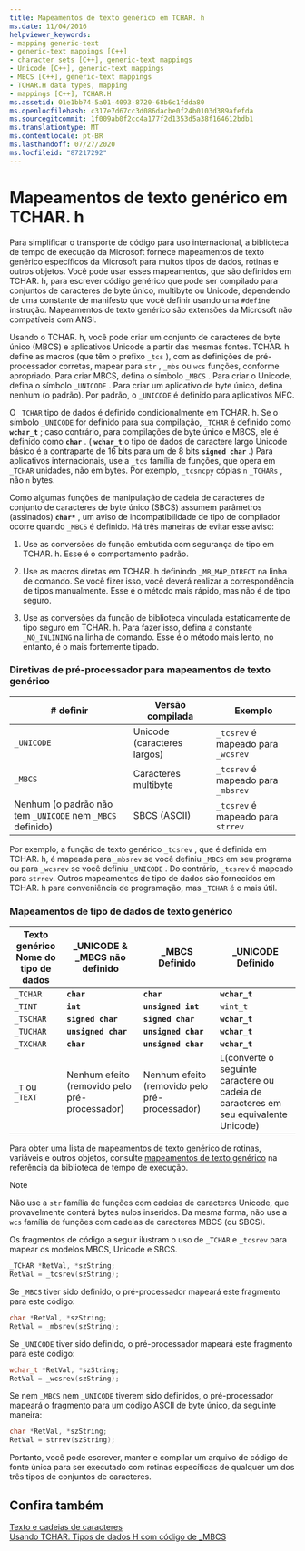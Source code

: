 ```yaml
---
title: Mapeamentos de texto genérico em TCHAR. h
ms.date: 11/04/2016
helpviewer_keywords:
- mapping generic-text
- generic-text mappings [C++]
- character sets [C++], generic-text mappings
- Unicode [C++], generic-text mappings
- MBCS [C++], generic-text mappings
- TCHAR.H data types, mapping
- mappings [C++], TCHAR.H
ms.assetid: 01e1bb74-5a01-4093-8720-68b6c1fdda80
ms.openlocfilehash: c317e7d67cc3d086dacbe0f24b0103d389afefda
ms.sourcegitcommit: 1f009ab0f2cc4a177f2d1353d5a38f164612bdb1
ms.translationtype: MT
ms.contentlocale: pt-BR
ms.lasthandoff: 07/27/2020
ms.locfileid: "87217292"
---
```

# <a name="generic-text-mappings-in-tcharh"></a>Mapeamentos de texto genérico em TCHAR. h

Para simplificar o transporte de código para uso internacional, a biblioteca de tempo de execução da Microsoft fornece mapeamentos de texto genérico específicos da Microsoft para muitos tipos de dados, rotinas e outros objetos. Você pode usar esses mapeamentos, que são definidos em TCHAR. h, para escrever código genérico que pode ser compilado para conjuntos de caracteres de byte único, multibyte ou Unicode, dependendo de uma constante de manifesto que você definir usando uma `#define` instrução. Mapeamentos de texto genérico são extensões da Microsoft não compatíveis com ANSI.

Usando o TCHAR. h, você pode criar um conjunto de caracteres de byte único (MBCS) e aplicativos Unicode a partir das mesmas fontes. TCHAR. h define as macros (que têm o prefixo `_tcs` ), com as definições de pré-processador corretas, mapear para `str` , `_mbs` ou `wcs` funções, conforme apropriado. Para criar MBCS, defina o símbolo `_MBCS` . Para criar o Unicode, defina o símbolo `_UNICODE` . Para criar um aplicativo de byte único, defina nenhum (o padrão). Por padrão, o `_UNICODE` é definido para aplicativos MFC.

O `_TCHAR` tipo de dados é definido condicionalmente em TCHAR. h. Se o símbolo `_UNICODE` for definido para sua compilação, `_TCHAR` é definido como **`wchar_t`** ; caso contrário, para compilações de byte único e MBCS, ele é definido como **`char`** . ( **`wchar_t`** o tipo de dados de caractere largo Unicode básico é a contraparte de 16 bits para um de 8 bits **`signed char`** .) Para aplicativos internacionais, use a `_tcs` família de funções, que opera em `_TCHAR` unidades, não em bytes. Por exemplo, `_tcsncpy` cópias `n` `_TCHARs` , não `n` bytes.

Como algumas funções de manipulação de cadeia de caracteres de conjunto de caracteres de byte único (SBCS) assumem parâmetros (assinados) **`char*`** , um aviso de incompatibilidade de tipo de compilador ocorre quando `_MBCS` é definido. Há três maneiras de evitar esse aviso:

1. Use as conversões de função embutida com segurança de tipo em TCHAR. h. Esse é o comportamento padrão.

1. Use as macros diretas em TCHAR. h definindo `_MB_MAP_DIRECT` na linha de comando. Se você fizer isso, você deverá realizar a correspondência de tipos manualmente. Esse é o método mais rápido, mas não é de tipo seguro.

1. Use as conversões da função de biblioteca vinculada estaticamente de tipo seguro em TCHAR. h. Para fazer isso, defina a constante `_NO_INLINING` na linha de comando. Esse é o método mais lento, no entanto, é o mais fortemente tipado.

### <a name="preprocessor-directives-for-generic-text-mappings"></a>Diretivas de pré-processador para mapeamentos de texto genérico

|# definir|Versão compilada|Exemplo|
|---------------|----------------------|-------------|
|`_UNICODE`|Unicode (caracteres largos)|`_tcsrev` é mapeado para `_wcsrev`|
|`_MBCS`|Caracteres multibyte|`_tcsrev` é mapeado para `_mbsrev`|
|Nenhum (o padrão não tem `_UNICODE` nem `_MBCS` definido)|SBCS (ASCII)|`_tcsrev` é mapeado para `strrev`|

Por exemplo, a função de texto genérico `_tcsrev` , que é definida em TCHAR. h, é mapeada para `_mbsrev` se você definiu `_MBCS` em seu programa ou para `_wcsrev` se você definiu `_UNICODE` . Do contrário, `_tcsrev` é mapeado para `strrev`. Outros mapeamentos de tipo de dados são fornecidos em TCHAR. h para conveniência de programação, mas `_TCHAR` é o mais útil.

### <a name="generic-text-data-type-mappings"></a>Mapeamentos de tipo de dados de texto genérico

|Texto genérico<br /> Nome do tipo de dados|_UNICODE &<br /> _MBCS não definido|_MBCS<br /> Definido|_UNICODE<br /> Definido|
|--------------------------------------|----------------------------------------|------------------------|---------------------------|
|`_TCHAR`|**`char`**|**`char`**|**`wchar_t`**|
|`_TINT`|**`int`**|**`unsigned int`**|`wint_t`|
|`_TSCHAR`|**`signed char`**|**`signed char`**|**`wchar_t`**|
|`_TUCHAR`|**`unsigned char`**|**`unsigned char`**|**`wchar_t`**|
|`_TXCHAR`|**`char`**|**`unsigned char`**|**`wchar_t`**|
|`_T` ou `_TEXT`|Nenhum efeito (removido pelo pré-processador)|Nenhum efeito (removido pelo pré-processador)|`L`(converte o seguinte caractere ou cadeia de caracteres em seu equivalente Unicode)|

Para obter uma lista de mapeamentos de texto genérico de rotinas, variáveis e outros objetos, consulte [mapeamentos de texto genérico](../c-runtime-library/generic-text-mappings.md) na referência da biblioteca de tempo de execução.

> [!NOTE]
> Não use a `str` família de funções com cadeias de caracteres Unicode, que provavelmente conterá bytes nulos inseridos. Da mesma forma, não use a `wcs` família de funções com cadeias de caracteres MBCS (ou SBCS).

Os fragmentos de código a seguir ilustram o uso de `_TCHAR` e `_tcsrev` para mapear os modelos MBCS, Unicode e SBCS.

```cpp
_TCHAR *RetVal, *szString;
RetVal = _tcsrev(szString);
```

Se `_MBCS` tiver sido definido, o pré-processador mapeará este fragmento para este código:

```cpp
char *RetVal, *szString;
RetVal = _mbsrev(szString);
```

Se `_UNICODE` tiver sido definido, o pré-processador mapeará este fragmento para este código:

```cpp
wchar_t *RetVal, *szString;
RetVal = _wcsrev(szString);
```

Se nem `_MBCS` nem `_UNICODE` tiverem sido definidos, o pré-processador mapeará o fragmento para um código ASCII de byte único, da seguinte maneira:

```cpp
char *RetVal, *szString;
RetVal = strrev(szString);
```

Portanto, você pode escrever, manter e compilar um arquivo de código de fonte única para ser executado com rotinas específicas de qualquer um dos três tipos de conjuntos de caracteres.

## <a name="see-also"></a>Confira também

[Texto e cadeias de caracteres](../text/text-and-strings-in-visual-cpp.md)<br/>
[Usando TCHAR. Tipos de dados H com código de _MBCS](../text/using-tchar-h-data-types-with-mbcs-code.md)
